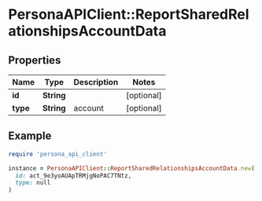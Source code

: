 # PersonaAPIClient::ReportSharedRelationshipsAccountData

## Properties

| Name | Type | Description | Notes |
| ---- | ---- | ----------- | ----- |
| **id** | **String** |  | [optional] |
| **type** | **String** | account | [optional] |

## Example

```ruby
require 'persona_api_client'

instance = PersonaAPIClient::ReportSharedRelationshipsAccountData.new(
  id: act_9e3yoAUApTRMjgNoPAC7TNtz,
  type: null
)
```

